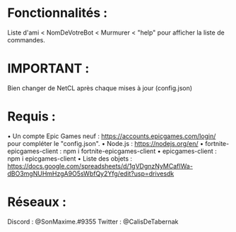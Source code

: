 # Fonctionnalités :
Liste d'ami < NomDeVotreBot < Murmurer < "help" pour afficher la liste de commandes.

# IMPORTANT :
Bien changer de NetCL après chaque mises à jour (config.json)

# Requis :
 • Un compte Epic Games neuf : https://accounts.epicgames.com/login/ pour compléter le "config.json".
 • Node.js : https://nodejs.org/en/
 • fortnite-epicgames-client : npm i fortnite-epicgames-client
 • epicgames-client : npm i epicgames-client
 • Liste des objets : https://docs.google.com/spreadsheets/d/1gVDgnzNyMCafIWa-dBO3mgNUHmHzgA9O5sWbfQy2Yfg/edit?usp=drivesdk

# Réseaux :
Discord : @SonMaxime.#9355
Twitter : @CalisDeTabernak
